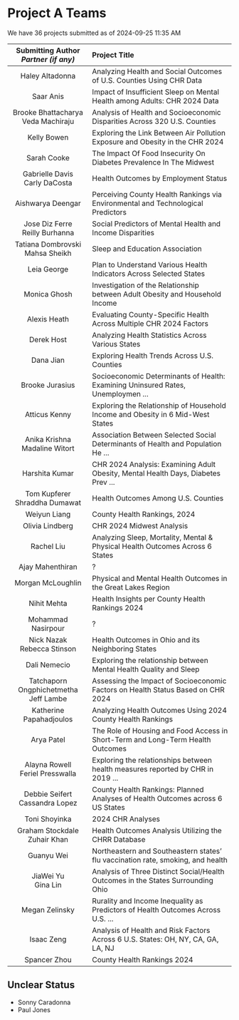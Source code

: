 # Project A Teams

We have 36 projects submitted as of 2024-09-25 11:35 AM

Submitting Author <br /> *Partner (if any)* |  Project Title
:-----------------: | :----------------------------------------------------------------------
Haley Altadonna | Analyzing Health and Social Outcomes of U.S. Counties Using CHR Data
Saar Anis | Impact of Insufficient Sleep on Mental Health among Adults: CHR 2024 Data
Brooke Bhattacharya <br /> Veda Machiraju | Analysis of Health and Socioeconomic Disparities Across 320 U.S. Counties
Kelly Bowen | Exploring the Link Between Air Pollution Exposure and Obesity in the CHR 2024
Sarah Cooke | The Impact Of Food Insecurity On Diabetes Prevalence In The Midwest
Gabrielle Davis <br /> Carly DaCosta | Health Outcomes by Employment Status
Aishwarya Deengar | Perceiving County Health Rankings via Environmental and Technological Predictors
Jose Diz Ferre <br />  Reilly Burhanna | Social Predictors of Mental Health and Income Disparities
Tatiana Dombrovski <br />  Mahsa Sheikh | Sleep and Education Association
Leia George | Plan to Understand Various Health Indicators Across Selected States
Monica Ghosh | Investigation of the Relationship between Adult Obesity and Household Income
Alexis Heath | Evaluating County-Specific Health Across Multiple CHR 2024 Factors
Derek Host | Analyzing Health Statistics Across Various States
Dana Jian | Exploring Health Trends Across U.S. Counties
Brooke Jurasius | Socioeconomic Determinants of Health: Examining Uninsured Rates, Unemploymen ...
Atticus Kenny | Exploring the Relationship of Household Income and Obesity in 6 Mid-West States
Anika Krishna <br />  Madaline Witort | Association Between Selected Social Determinants of Health and Population He ...
Harshita Kumar | CHR 2024 Analysis: Examining Adult Obesity, Mental Health Days, Diabetes Prev ...
Tom Kupferer <br /> Shraddha Dumawat | Health Outcomes Among U.S. Counties
Weiyun Liang | County Health Rankings, 2024
Olivia Lindberg | CHR 2024 Midwest Analysis
Rachel Liu | Analyzing Sleep, Mortality, Mental & Physical Health Outcomes Across 6 States
Ajay Mahenthiran | ?
Morgan McLoughlin | Physical and Mental Health Outcomes in the Great Lakes Region
Nihit Mehta | Health Insights per County Health Rankings 2024
Mohammad Nasirpour | ?
Nick Nazak <br /> Rebecca Stinson | Health Outcomes in Ohio and its Neighboring States
Dali Nemecio | Exploring the relationship between Mental Health Quality and Sleep
Tatchaporn Ongphichetmetha <br />  Jeff Lambe | Assessing the Impact of Socioeconomic Factors on Health Status Based on CHR 2024
Katherine Papahadjoulos | Analyzing Health Outcomes Using 2024 County Health Rankings
Arya Patel | The Role of Housing and Food Access in Short-Term and Long-Term Health Outcomes
Alayna Rowell <br />  Feriel Presswalla | Exploring the relationships between health measures reported by CHR in 2019 ...
Debbie Seifert <br />  Cassandra Lopez | County Health Rankings: Planned Analyses of Health Outcomes across 6 US States
Toni Shoyinka | 2024 CHR Analyses
Graham Stockdale <br />  Zuhair Khan | Health Outcomes Analysis Utilizing the CHRR Database
Guanyu Wei | Northeastern and Southeastern states’ flu vaccination rate, smoking, and health
JiaWei Yu <br />  Gina Lin | Analysis of Three Distinct Social/Health Outcomes in the States Surrounding Ohio
Megan Zelinsky | Rurality and Income Inequality as Predictors of Health Outcomes Across U.S. ...
Isaac	Zeng | Analysis of Health and Risk Factors Across 6 U.S. States: OH, NY, CA, GA, LA, NJ
Spancer Zhou | County Health Rankings 2024

## Unclear Status

- Sonny Caradonna
- Paul Jones


